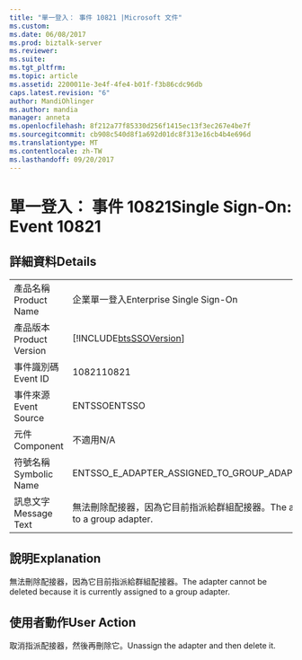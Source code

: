 ```yaml
---
title: "單一登入： 事件 10821 |Microsoft 文件"
ms.custom: 
ms.date: 06/08/2017
ms.prod: biztalk-server
ms.reviewer: 
ms.suite: 
ms.tgt_pltfrm: 
ms.topic: article
ms.assetid: 2200011e-3e4f-4fe4-b01f-f3b86cdc96db
caps.latest.revision: "6"
author: MandiOhlinger
ms.author: mandia
manager: anneta
ms.openlocfilehash: 8f212a77f85330d256f1415ec13f3ec267e4be7f
ms.sourcegitcommit: cb908c540d8f1a692d01dc8f313e16cb4b4e696d
ms.translationtype: MT
ms.contentlocale: zh-TW
ms.lasthandoff: 09/20/2017
---
```

# <a name="single-sign-on-event-10821"></a><span data-ttu-id="fe8e7-102">單一登入： 事件 10821</span><span class="sxs-lookup"><span data-stu-id="fe8e7-102">Single Sign-On: Event 10821</span></span>
## <a name="details"></a><span data-ttu-id="fe8e7-103">詳細資料</span><span class="sxs-lookup"><span data-stu-id="fe8e7-103">Details</span></span>  
  
|||  
|-|-|  
|<span data-ttu-id="fe8e7-104">產品名稱</span><span class="sxs-lookup"><span data-stu-id="fe8e7-104">Product Name</span></span>|<span data-ttu-id="fe8e7-105">企業單一登入</span><span class="sxs-lookup"><span data-stu-id="fe8e7-105">Enterprise Single Sign-On</span></span>|  
|<span data-ttu-id="fe8e7-106">產品版本</span><span class="sxs-lookup"><span data-stu-id="fe8e7-106">Product Version</span></span>|[!INCLUDE[btsSSOVersion](../includes/btsssoversion-md.md)]|  
|<span data-ttu-id="fe8e7-107">事件識別碼</span><span class="sxs-lookup"><span data-stu-id="fe8e7-107">Event ID</span></span>|<span data-ttu-id="fe8e7-108">10821</span><span class="sxs-lookup"><span data-stu-id="fe8e7-108">10821</span></span>|  
|<span data-ttu-id="fe8e7-109">事件來源</span><span class="sxs-lookup"><span data-stu-id="fe8e7-109">Event Source</span></span>|<span data-ttu-id="fe8e7-110">ENTSSO</span><span class="sxs-lookup"><span data-stu-id="fe8e7-110">ENTSSO</span></span>|  
|<span data-ttu-id="fe8e7-111">元件</span><span class="sxs-lookup"><span data-stu-id="fe8e7-111">Component</span></span>|<span data-ttu-id="fe8e7-112">不適用</span><span class="sxs-lookup"><span data-stu-id="fe8e7-112">N/A</span></span>|  
|<span data-ttu-id="fe8e7-113">符號名稱</span><span class="sxs-lookup"><span data-stu-id="fe8e7-113">Symbolic Name</span></span>|<span data-ttu-id="fe8e7-114">ENTSSO_E_ADAPTER_ASSIGNED_TO_GROUP_ADAPTER</span><span class="sxs-lookup"><span data-stu-id="fe8e7-114">ENTSSO_E_ADAPTER_ASSIGNED_TO_GROUP_ADAPTER</span></span>|  
|<span data-ttu-id="fe8e7-115">訊息文字</span><span class="sxs-lookup"><span data-stu-id="fe8e7-115">Message Text</span></span>|<span data-ttu-id="fe8e7-116">無法刪除配接器，因為它目前指派給群組配接器。</span><span class="sxs-lookup"><span data-stu-id="fe8e7-116">The adapter cannot be deleted because it is currently assigned to a group adapter.</span></span>|  
  
## <a name="explanation"></a><span data-ttu-id="fe8e7-117">說明</span><span class="sxs-lookup"><span data-stu-id="fe8e7-117">Explanation</span></span>  
 <span data-ttu-id="fe8e7-118">無法刪除配接器，因為它目前指派給群組配接器。</span><span class="sxs-lookup"><span data-stu-id="fe8e7-118">The adapter cannot be deleted because it is currently assigned to a group adapter.</span></span>  
  
## <a name="user-action"></a><span data-ttu-id="fe8e7-119">使用者動作</span><span class="sxs-lookup"><span data-stu-id="fe8e7-119">User Action</span></span>  
 <span data-ttu-id="fe8e7-120">取消指派配接器，然後再刪除它。</span><span class="sxs-lookup"><span data-stu-id="fe8e7-120">Unassign the adapter and then delete it.</span></span>